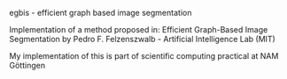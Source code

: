 egbis - efficient graph based image segmentation

Implementation of a method proposed in: Efficient Graph-Based Image Segmentation
by Pedro F. Felzenszwalb - Artificial Intelligence Lab (MIT)

My implementation of this is part of scientific computing practical
at NAM Göttingen
